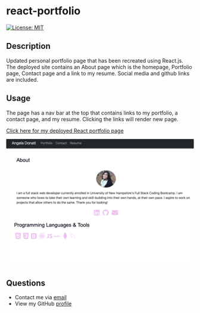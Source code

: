 # react-portfolio
[![License: MIT](https://img.shields.io/badge/License-MIT-yellow.svg)](https://opensource.org/licenses/MIT)

## Description

Updated personal portfolio page that has been recreated using React.js. The deployed site contains an About page which is the homepage, Portfolio page, Contact page and a link to my resume. Social media and github links are included.

## Usage

The page has a nav bar at the top that contains links to my portfolio, a contact page, and my resume. Clicking the links will render new page.

[Click here for my deployed React portfolio page](https://a-donati.github.io/react-portfolio/)

![Angela Donati portfolio website includes navigation header and sections for About, Resume, Projects, Skills, and links for social media.](./src/images/react-portfolio.png)

## Questions

- Contact me via [email](mailto:angeladonati93@gmail.com)
- View my GitHub [profile](http://www.github.com/a-donati)
